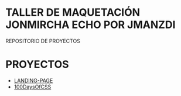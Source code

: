 # TALLER DE MAQUETACIÓN JONMIRCHA ECHO POR JMANZDI

REPOSITORIO DE PROYECTOS

# PROYECTOS

- [LANDING-PAGE](https://github.com/JonathanManzanoDiaz/cv-portfolio)
- [100DaysOfCSS](https://github.com/JonathanManzanoDiaz/100DaysOfCSS)